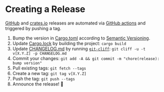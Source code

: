 # Creating a Release

[GitHub](https://github.com/orhun/binsider/releases) and [crates.io](https://crates.io/crates/binsider/) releases are automated via [GitHub actions](.github/workflows/cd.yml) and triggered by pushing a tag.

1. Bump the version in [Cargo.toml](Cargo.toml) according to [Semantic Versioning](https://semver.org/spec/v2.0.0.html).
2. Update [Cargo.lock](Cargo.lock) by building the project: `cargo build`
3. Update [CHANGELOG.md](CHANGELOG.md) by running [`git-cliff`](https://git-cliff.org): `git cliff -u -t v[X.Y.Z] -p CHANGELOG.md`
4. Commit your changes: `git add -A && git commit -m "chore(release): bump version"`
5. Pull existing tags: `git fetch --tags`
6. Create a new tag: `git tag v[X.Y.Z]`
7. Push the tag: `git push --tags`
8. Announce the release! 🥳
